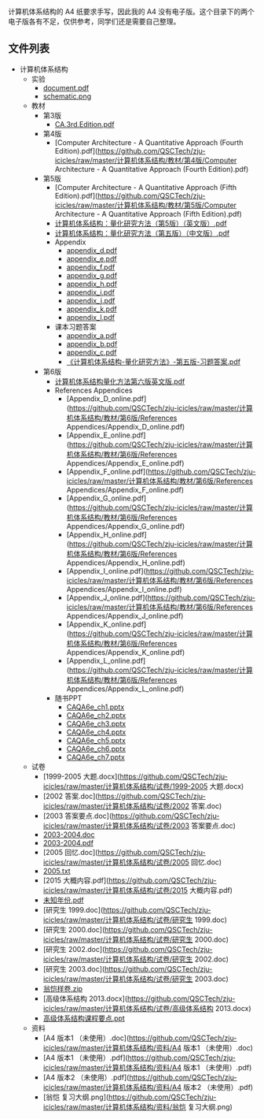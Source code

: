 计算机体系结构的 A4 纸要求手写，因此我的 A4 没有电子版。这个目录下的两个电子版各有不足，仅供参考，同学们还是需要自己整理。


## 文件列表

- 计算机体系结构
    - 实验
        - [document.pdf](https://github.com/QSCTech/zju-icicles/raw/master/计算机体系结构/实验/document.pdf)
        - [schematic.png](https://github.com/QSCTech/zju-icicles/raw/master/计算机体系结构/实验/schematic.png)
    - 教材
        - 第3版
            - [CA.3rd.Edition.pdf](https://github.com/QSCTech/zju-icicles/raw/master/计算机体系结构/教材/第3版/CA.3rd.Edition.pdf)
        - 第4版
            - [Computer Architecture - A Quantitative Approach (Fourth Edition).pdf](https://github.com/QSCTech/zju-icicles/raw/master/计算机体系结构/教材/第4版/Computer Architecture - A Quantitative Approach (Fourth Edition).pdf)
        - 第5版
            - [Computer Architecture - A Quantitative Approach (Fifth Edition).pdf](https://github.com/QSCTech/zju-icicles/raw/master/计算机体系结构/教材/第5版/Computer Architecture - A Quantitative Approach (Fifth Edition).pdf)
            - [计算机体系结构：量化研究方法（第5版）（英文版）.pdf](https://github.com/QSCTech/zju-icicles/raw/master/计算机体系结构/教材/第5版/计算机体系结构：量化研究方法（第5版）（英文版）.pdf)
            - [计算机体系结构：量化研究方法（第五版）（中文版）.pdf](https://github.com/QSCTech/zju-icicles/raw/master/计算机体系结构/教材/第5版/计算机体系结构：量化研究方法（第五版）（中文版）.pdf)
            - Appendix
                - [appendix_d.pdf](https://github.com/QSCTech/zju-icicles/raw/master/计算机体系结构/教材/第5版/Appendix/appendix_d.pdf)
                - [appendix_e.pdf](https://github.com/QSCTech/zju-icicles/raw/master/计算机体系结构/教材/第5版/Appendix/appendix_e.pdf)
                - [appendix_f.pdf](https://github.com/QSCTech/zju-icicles/raw/master/计算机体系结构/教材/第5版/Appendix/appendix_f.pdf)
                - [appendix_g.pdf](https://github.com/QSCTech/zju-icicles/raw/master/计算机体系结构/教材/第5版/Appendix/appendix_g.pdf)
                - [appendix_h.pdf](https://github.com/QSCTech/zju-icicles/raw/master/计算机体系结构/教材/第5版/Appendix/appendix_h.pdf)
                - [appendix_i.pdf](https://github.com/QSCTech/zju-icicles/raw/master/计算机体系结构/教材/第5版/Appendix/appendix_i.pdf)
                - [appendix_j.pdf](https://github.com/QSCTech/zju-icicles/raw/master/计算机体系结构/教材/第5版/Appendix/appendix_j.pdf)
                - [appendix_k.pdf](https://github.com/QSCTech/zju-icicles/raw/master/计算机体系结构/教材/第5版/Appendix/appendix_k.pdf)
                - [appendix_l.pdf](https://github.com/QSCTech/zju-icicles/raw/master/计算机体系结构/教材/第5版/Appendix/appendix_l.pdf)
            - 课本习题答案
                - [appendix_a.pdf](https://github.com/QSCTech/zju-icicles/raw/master/计算机体系结构/教材/第5版/课本习题答案/appendix_a.pdf)
                - [appendix_b.pdf](https://github.com/QSCTech/zju-icicles/raw/master/计算机体系结构/教材/第5版/课本习题答案/appendix_b.pdf)
                - [appendix_c.pdf](https://github.com/QSCTech/zju-icicles/raw/master/计算机体系结构/教材/第5版/课本习题答案/appendix_c.pdf)
                - [《计算机体系结构-量化研究方法》-第五版-习题答案.pdf](https://github.com/QSCTech/zju-icicles/raw/master/计算机体系结构/教材/第5版/课本习题答案/《计算机体系结构-量化研究方法》-第五版-习题答案.pdf)
        - 第6版
            - [计算机体系结构量化方法第六版英文版.pdf](https://github.com/QSCTech/zju-icicles/raw/master/计算机体系结构/教材/第6版/计算机体系结构量化方法第六版英文版.pdf)
            - References Appendices
                - [Appendix_D_online.pdf](https://github.com/QSCTech/zju-icicles/raw/master/计算机体系结构/教材/第6版/References Appendices/Appendix_D_online.pdf)
                - [Appendix_E_online.pdf](https://github.com/QSCTech/zju-icicles/raw/master/计算机体系结构/教材/第6版/References Appendices/Appendix_E_online.pdf)
                - [Appendix_F_online.pdf](https://github.com/QSCTech/zju-icicles/raw/master/计算机体系结构/教材/第6版/References Appendices/Appendix_F_online.pdf)
                - [Appendix_G_online.pdf](https://github.com/QSCTech/zju-icicles/raw/master/计算机体系结构/教材/第6版/References Appendices/Appendix_G_online.pdf)
                - [Appendix_H_online.pdf](https://github.com/QSCTech/zju-icicles/raw/master/计算机体系结构/教材/第6版/References Appendices/Appendix_H_online.pdf)
                - [Appendix_I_online.pdf](https://github.com/QSCTech/zju-icicles/raw/master/计算机体系结构/教材/第6版/References Appendices/Appendix_I_online.pdf)
                - [Appendix_J_online.pdf](https://github.com/QSCTech/zju-icicles/raw/master/计算机体系结构/教材/第6版/References Appendices/Appendix_J_online.pdf)
                - [Appendix_K_online.pdf](https://github.com/QSCTech/zju-icicles/raw/master/计算机体系结构/教材/第6版/References Appendices/Appendix_K_online.pdf)
                - [Appendix_L_online.pdf](https://github.com/QSCTech/zju-icicles/raw/master/计算机体系结构/教材/第6版/References Appendices/Appendix_L_online.pdf)
            - 随书PPT
                - [CAQA6e_ch1.pptx](https://github.com/QSCTech/zju-icicles/raw/master/计算机体系结构/教材/第6版/随书PPT/CAQA6e_ch1.pptx)
                - [CAQA6e_ch2.pptx](https://github.com/QSCTech/zju-icicles/raw/master/计算机体系结构/教材/第6版/随书PPT/CAQA6e_ch2.pptx)
                - [CAQA6e_ch3.pptx](https://github.com/QSCTech/zju-icicles/raw/master/计算机体系结构/教材/第6版/随书PPT/CAQA6e_ch3.pptx)
                - [CAQA6e_ch4.pptx](https://github.com/QSCTech/zju-icicles/raw/master/计算机体系结构/教材/第6版/随书PPT/CAQA6e_ch4.pptx)
                - [CAQA6e_ch5.pptx](https://github.com/QSCTech/zju-icicles/raw/master/计算机体系结构/教材/第6版/随书PPT/CAQA6e_ch5.pptx)
                - [CAQA6e_ch6.pptx](https://github.com/QSCTech/zju-icicles/raw/master/计算机体系结构/教材/第6版/随书PPT/CAQA6e_ch6.pptx)
                - [CAQA6e_ch7.pptx](https://github.com/QSCTech/zju-icicles/raw/master/计算机体系结构/教材/第6版/随书PPT/CAQA6e_ch7.pptx)
    - 试卷
        - [1999-2005 大题.docx](https://github.com/QSCTech/zju-icicles/raw/master/计算机体系结构/试卷/1999-2005 大题.docx)
        - [2002 答案.doc](https://github.com/QSCTech/zju-icicles/raw/master/计算机体系结构/试卷/2002 答案.doc)
        - [2003 答案要点.doc](https://github.com/QSCTech/zju-icicles/raw/master/计算机体系结构/试卷/2003 答案要点.doc)
        - [2003-2004.doc](https://github.com/QSCTech/zju-icicles/raw/master/计算机体系结构/试卷/2003-2004.doc)
        - [2003-2004.pdf](https://github.com/QSCTech/zju-icicles/raw/master/计算机体系结构/试卷/2003-2004.pdf)
        - [2005 回忆.doc](https://github.com/QSCTech/zju-icicles/raw/master/计算机体系结构/试卷/2005 回忆.doc)
        - [2005.txt](https://github.com/QSCTech/zju-icicles/blob/master/计算机体系结构/试卷/2005.txt)
        - [2015 大概内容.pdf](https://github.com/QSCTech/zju-icicles/raw/master/计算机体系结构/试卷/2015 大概内容.pdf)
        - [未知年份.pdf](https://github.com/QSCTech/zju-icicles/raw/master/计算机体系结构/试卷/未知年份.pdf)
        - [研究生 1999.doc](https://github.com/QSCTech/zju-icicles/raw/master/计算机体系结构/试卷/研究生 1999.doc)
        - [研究生 2000.doc](https://github.com/QSCTech/zju-icicles/raw/master/计算机体系结构/试卷/研究生 2000.doc)
        - [研究生 2002.doc](https://github.com/QSCTech/zju-icicles/raw/master/计算机体系结构/试卷/研究生 2002.doc)
        - [研究生 2003.doc](https://github.com/QSCTech/zju-icicles/raw/master/计算机体系结构/试卷/研究生 2003.doc)
        - [翁恺样卷.zip](https://github.com/QSCTech/zju-icicles/raw/master/计算机体系结构/试卷/翁恺样卷.zip)
        - [高级体系结构 2013.docx](https://github.com/QSCTech/zju-icicles/raw/master/计算机体系结构/试卷/高级体系结构 2013.docx)
        - [高级体系结构课程要点.ppt](https://github.com/QSCTech/zju-icicles/raw/master/计算机体系结构/试卷/高级体系结构课程要点.ppt)
    - 资料
        - [A4 版本1 （未使用）.doc](https://github.com/QSCTech/zju-icicles/raw/master/计算机体系结构/资料/A4 版本1 （未使用）.doc)
        - [A4 版本1 （未使用）.pdf](https://github.com/QSCTech/zju-icicles/raw/master/计算机体系结构/资料/A4 版本1 （未使用）.pdf)
        - [A4 版本2 （未使用）.pdf](https://github.com/QSCTech/zju-icicles/raw/master/计算机体系结构/资料/A4 版本2 （未使用）.pdf)
        - [翁恺 复习大纲.png](https://github.com/QSCTech/zju-icicles/raw/master/计算机体系结构/资料/翁恺 复习大纲.png)
